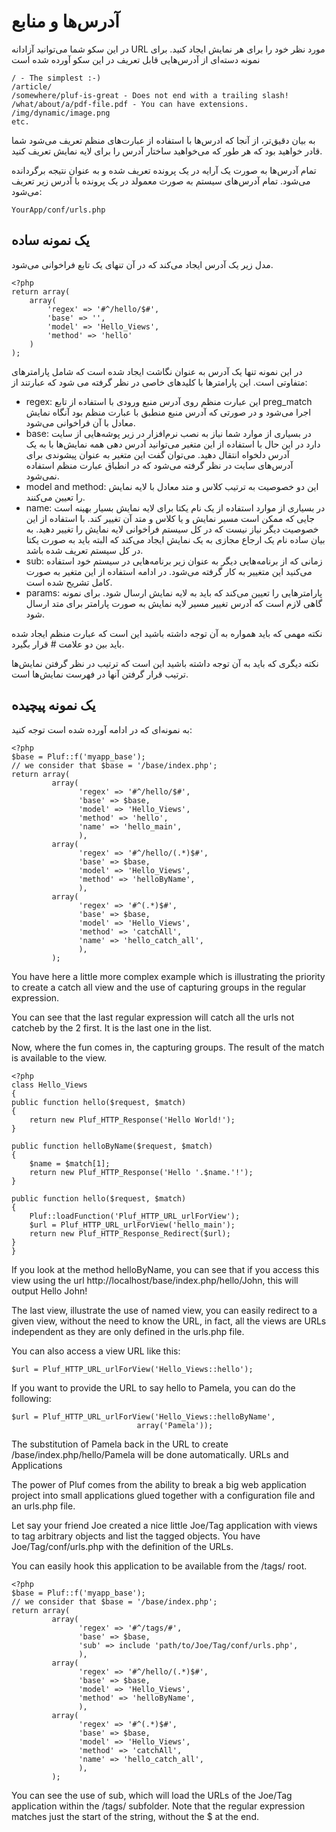 # آدرس‌ها و منابع

در این سکو شما می‌توانید آزادانه URL مورد نظر خود را برای هر نمایش ایجاد کنید. برای نمونه دسته‌ای از آدرس‌هایی قابل تعریف در این سکو آورده شده است

    / - The simplest :-)
    /article/
    /somewhere/pluf-is-great - Does not end with a trailing slash!
    /what/about/a/pdf-file.pdf - You can have extensions.
    /img/dynamic/image.png
    etc.

به بیان دقیق‌تر، از آنجا که ادرس‌ها با استفاده از عبارت‌های منظم تعریف می‌شود شما قادر خواهید بود که هر طور که می‌خواهید ساختار آدرس را برای لایه نمایش تعریف کنید.

تمام آدرس‌ها به صورت یک آرایه در یک پرونده تعریف شده و به عنوان نتیجه برگردانده می‌شود.
تمام آدرس‌های سیستم به صورت معمولد در یک پرونده با آدرس زیر تعریف می‌شود:

	YourApp/conf/urls.php 


## یک نمونه ساده

مدل زیر یک آدرس ایجاد می‌کند که در آن تنهای یک تابع فراخوانی می‌شود.

	<?php
	return array(
		array(
			'regex' => '#^/hello/$#',
			'base' => '',
			'model' => 'Hello_Views',
			'method' => 'hello'
		)
	);

در این نمونه تنها یک آدرس به عنوان نگاشت ایجاد شده است که شامل پارامترهای متفاوتی است. این پارامترها با کلیدهای خاصی در نظر گرفته می شود که عبارتند از:

- regex: این عبارت منظم روی آدرس منبع ورودی با استفاده از تابع preg_match اجرا می‌شود و در صورتی که آدرس منبع منطبق با عبارت منظم بود آنگاه نمایش معادل با آن فراخوانی می‌شود.
- base: در بسیاری از موارد شما نیاز به نصب نرم‌افزار در زیر پوشه‌هایی از سایت دارد در این حال با استفاده از این متغیر می‌توانید آدرس دهی همه نمایش‌ها با به یک آدرس دلخواه انتقال دهید. می‌توان گفت این متغیر به عنوان پیشوندی برای آدرس‌های سایت در نظر گرفته می‌شود که در انطباق عبارت منظم استفاده نمی‌شود.
- model and method: این دو خصوصیت به ترتیب کلاس و متد معادل با لایه نمایش را تعیین می‌کنند.
- name: در بسیاری از موارد استفاده از یک نام یکتا برای لایه نمایش بسیار بهینه است جایی که ممکن است مسیر نمایش و یا کلاس و متد آن تغییر کند. با استفاده از این خصوصیت دیگر نیاز نیست که در کل سیستم فراخوانی لایه نمایش را تغییر دهید. به بیان ساده نام یک ارجاع مجازی به یک نمایش ایجاد می‌کند که البته باید به صورت یکتا در کل سیستم تعریف شده باشد.
- sub: زمانی که از برنامه‌هایی دیگر به عنوان زیر برنامه‌هایی در سیستم خود استفاده می‌کنید این متغییر به کار گرفته می‌شود. در ادامه استفاده از این متغیر به صورت کامل تشریح شده است.
- params: پارامترهایی را تعیین می‌کند که باید به لایه نمایش ارسال شود. برای نمونه گاهی لازم است که آدرس تغییر مسیر لایه نمایش به صورت پارامتر برای متد ارسال شود.

نکته مهمی که باید همواره به آن توجه داشته باشید این است که عبارت منظم ایجاد شده باید بین دو علامت # قرار بگیرد.

نکته دیگری که باید به آن توجه داشته باشید این است که ترتیب در نظر گرفتن نمایش‌ها ترتیب قرار گرفتن آنها در فهرست نمایش‌ها است.

## یک نمونه پیچیده

به نمونه‌ای که در ادامه آورده شده است توجه کنید:

	<?php
	$base = Pluf::f('myapp_base');
	// we consider that $base = '/base/index.php';
	return array(
             array(
                   'regex' => '#^/hello/$#',
                   'base' => $base,
                   'model' => 'Hello_Views',
                   'method' => 'hello',
                   'name' => 'hello_main',
                   ),
             array(
                   'regex' => '#^/hello/(.*)$#',
                   'base' => $base,
                   'model' => 'Hello_Views',
                   'method' => 'helloByName',
                   ),
             array(
                   'regex' => '#^(.*)$#',
                   'base' => $base,
                   'model' => 'Hello_Views',
                   'method' => 'catchAll',
                   'name' => 'hello_catch_all',
                   ),
             );

You have here a little more complex example which is illustrating the priority to create a catch all view and the use of capturing groups in the regular expression.

You can see that the last regular expression will catch all the urls not catcheb by the 2 first. It is the last one in the list.

Now, where the fun comes in, the capturing groups. The result of the match is available to the view.

	<?php
	class Hello_Views
	{
    public function hello($request, $match)
    {
        return new Pluf_HTTP_Response('Hello World!');
    }

    public function helloByName($request, $match)
    {
        $name = $match[1];
        return new Pluf_HTTP_Response('Hello '.$name.'!');
    }

    public function hello($request, $match)
    {
        Pluf::loadFunction('Pluf_HTTP_URL_urlForView');
        $url = Pluf_HTTP_URL_urlForView('hello_main');
        return new Pluf_HTTP_Response_Redirect($url);
    }
	}

If you look at the method helloByName, you can see that if you access this view using the url http://localhost/base/index.php/hello/John, this will output Hello John!

The last view, illustrate the use of named view, you can easily redirect to a given view, without the need to know the URL, in fact, all the views are URLs independent as they are only defined in the urls.php file.

You can also access a view URL like this:

	$url = Pluf_HTTP_URL_urlForView('Hello_Views::hello');

If you want to provide the URL to say hello to Pamela, you can do the following:

	$url = Pluf_HTTP_URL_urlForView('Hello_Views::helloByName',
                                array('Pamela'));

The substitution of Pamela back in the URL to create /base/index.php/hello/Pamela will be done automatically.
URLs and Applications

The power of Pluf comes from the ability to break a big web application project into small applications glued together with a configuration file and an urls.php file.

Let say your friend Joe created a nice little Joe/Tag application with views to tag arbitrary objects and list the tagged objects. You have Joe/Tag/conf/urls.php with the definition of the URLs.

You can easily hook this application to be available from the /tags/ root.

	<?php
	$base = Pluf::f('myapp_base');
	// we consider that $base = '/base/index.php';
	return array(
             array(
                   'regex' => '#^/tags/#',
                   'base' => $base,
                   'sub' => include 'path/to/Joe/Tag/conf/urls.php',
                   ),
             array(
                   'regex' => '#^/hello/(.*)$#',
                   'base' => $base,
                   'model' => 'Hello_Views',
                   'method' => 'helloByName',
                   ),
             array(
                   'regex' => '#^(.*)$#',
                   'base' => $base,
                   'model' => 'Hello_Views',
                   'method' => 'catchAll',
                   'name' => 'hello_catch_all',
                   ),
             );

You can see the use of sub, which will load the URLs of the Joe/Tag application within the /tags/ subfolder. Note that the regular expression matches just the start of the string, without the $ at the end.